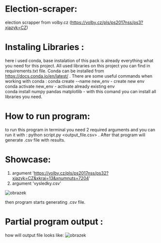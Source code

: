 # Election-scraper:
election scrapper from volby.cz (https://volby.cz/pls/ps2017nss/ps3?xjazyk=CZ)

# Instaling Libraries :
here i used conda, base instalation of this pack is already everything what you need for this project.  All used libraries on this project you can find in requirements.txt file.
Conda can be installed from https://docs.conda.io/en/latest/ . There are some useful commands when working with conda :
conda create --name new_env   - create new env  
conda activate new_env        - activate already existing env   
conda install numpy pandas matplotlib - with this comand you can install all libraries you need.

# How to run program:
to run this program in terminal you need 2 required arguments and you can run it with : python script.py <link> <output_file.csv> .
After that program will generate .csv file with results.

# Showcase: 
1. argument 'https://volby.cz/pls/ps2017nss/ps32?xjazyk=CZ&xkraj=13&xnumnuts=7204'
2. argument 'vysledky.csv'

![obrazek](https://github.com/Zncrw/election-scrapper/assets/132506987/52fb1ea0-599d-4840-aad3-3c8da0ced012)


then program starts generating .csv file.

  # Partial program output :
  how will output file looks like:
  ![obrazek](https://github.com/Zncrw/election-scrapper/assets/132506987/bb112059-83c0-4a23-80fe-e94a6b213273)

  





